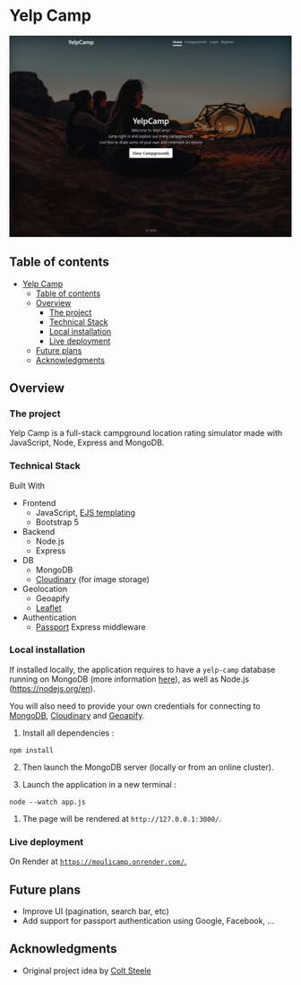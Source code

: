 # Yelp Camp

![alt text](image.png)

## Table of contents

- [Yelp Camp](#yelp-camp)
  - [Table of contents](#table-of-contents)
  - [Overview](#overview)
    - [The project](#the-project)
    - [Technical Stack](#technical-stack)
    - [Local installation](#local-installation)
    - [Live deployment](#live-deployment)
  - [Future plans](#future-plans)
  - [Acknowledgments](#acknowledgments)

## Overview

### The project

Yelp Camp is a full-stack campground location rating simulator made with JavaScript, Node, Express and MongoDB.

### Technical Stack

Built With

- Frontend
  - JavaScript, [EJS templating](https://ejs.co/)
  - Bootstrap 5
- Backend
  - Node.js
  - Express
- DB
  - MongoDB
  - [Cloudinary](https://cloudinary.com/) (for image storage)
- Geolocation
  - Geoapify
  - [Leaflet](https://leafletjs.com/)
- Authentication
  - [Passport](https://www.npmjs.com/package/passport) Express middleware

### Local installation

If installed locally, the application requires to have a `yelp-camp` database running on MongoDB (more information [here](https://www.mongodb.com/)), as well as Node.js (https://nodejs.org/en).

You will also need to provide your own credentials for connecting to [MongoDB](https://www.mongodb.com/), [Cloudinary](https://cloudinary.com/) and [Geoapify](https://www.geoapify.com/).

1. Install all dependencies :

```
npm install
```

2. Then launch the MongoDB server (locally or from an online cluster).

3. Launch the application in a new terminal :

```
node --watch app.js
```

1. The page will be rendered at `http://127.0.0.1:3000/`.

### Live deployment

On Render at [`https://moulicamp.onrender.com/`.](https://moulicamp.onrender.com/)

## Future plans

- Improve UI (pagination, search bar, etc)
- Add support for passport authentication using Google, Facebook, ...

## Acknowledgments

- Original project idea by [Colt Steele](https://www.udemy.com/course/the-web-developer-bootcamp/)
